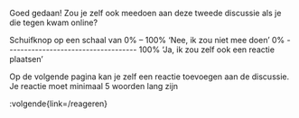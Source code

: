 Goed gedaan! Zou je zelf ook meedoen aan deze tweede discussie als je die tegen kwam online?

Schuifknop op een schaal van 0% – 100%
‘Nee, ik zou niet mee doen’ 0% ------------------------------------ 100% ‘Ja, ik zou zelf ook een reactie plaatsen’

Op de volgende pagina kan je zelf een reactie toevoegen aan de discussie. Je reactie moet minimaal 5
woorden lang zijn

:volgende{link=/reageren}